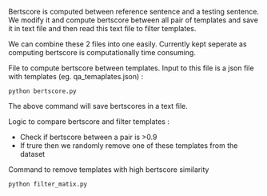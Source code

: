 Bertscore is computed between reference sentence and a testing sentence. We modify it and compute bertscore between all pair of templates and save it in text file and then read this text file to filter templates.

We can combine these 2 files into one easily. Currently kept seperate as computing bertscore is computationally time consuming.

File to compute bertscore between templates. Input to this file is a json file with templates (eg. qa\_temaplates.json) : 
```
python bertscore.py
```

The above command will save bertscores in a text file.

Logic to compare bertscore and filter templates :
- Check if bertscore between a pair is >0.9
- If trure then we randomly remove one of these templates from the dataset

Command to remove templates with high bertscore similarity
```
python filter_matix.py
```

